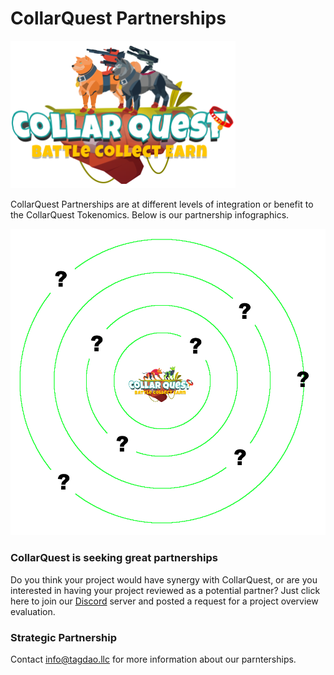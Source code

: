 # CollarQuest Partnerships

![CollarQuest a Metaverse Play2Earn Ecosystem](../.gitbook/assets/CQ-Title.png)

CollarQuest Partnerships are at different levels of integration or benefit to the CollarQuest Tokenomics.  Below is our partnership infographics.

![](../.gitbook/assets/partnerships.png)

### CollarQuest is seeking great partnerships

Do you think your project would have synergy with CollarQuest, or are you interested in having your project reviewed as a potential partner?  Just click here to join our [Discord](https://discord.gg/YKcDZjRk57) server and posted a request for a project overview evaluation.

### Strategic Partnership

Contact info@tagdao.llc for more information about our parnterships.
